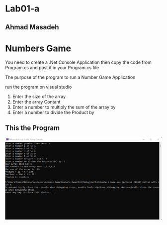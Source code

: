 # Lab01-a
## Ahmad Masadeh
# Numbers Game
You need to create a .Net Console Application then copy the code from Program.cs and past it in your Program.cs file
 
The purpose of the program to run a Number Game Application

run the program on visual studio 
  1. Enter the size of the array
  2. Enter the array Contant 
  3. Enter a number to multiply the sum of the array by
  4. Enter a number to divide the Product by 

## This the Program

![App](./App.png)

